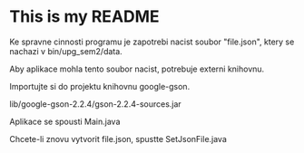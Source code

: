 # This is my README

Ke spravne cinnosti programu je zapotrebi nacist soubor "file.json", ktery se nachazi v bin/upg_sem2/data.

Aby aplikace mohla tento soubor nacist, potrebuje externi knihovnu.

Importujte si do projektu knihovnu google-gson.

lib/google-gson-2.2.4/gson-2.2.4-sources.jar



Aplikace se spousti Main.java

Chcete-li znovu vytvorit file.json, spustte SetJsonFile.java